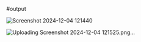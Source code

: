 #output


![Screenshot 2024-12-04 121440](https://github.com/user-attachments/assets/3e501466-2682-4a81-8f50-591077dcd0af)

![Uploading Screenshot 2024-12-04 121525.png…]()

